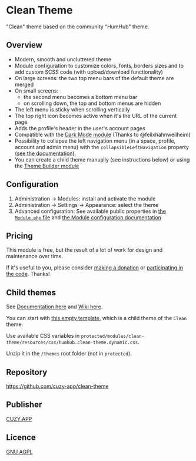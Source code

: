 # Clean Theme

"Clean" theme based on the community "HumHub" theme.

## Overview

- Modern, smooth and uncluttered theme
- Module configuration to customize colors, fonts, borders sizes and to add custom SCSS code (with upload/download functionality)
- On large screens: the two top menu bars of the default theme are merged
- On small screens:
    - the second menu becomes a bottom menu bar
    - on scrolling down, the top and bottom menus are hidden
- The left menu is sticky when scrolling vertically
- The top right icon becomes active when it's the URL of the current page.
- Adds the profile's header in the user's account pages
- Compatible with the [Dark Mode module](https://marketplace.humhub.com/module/dark-mode/description) (Thanks to @felixhahnweilheim)
- Possibility to collapse the left navigation menu (in a space, profile, account and admin menu) with the `collapsibleLeftNavigation` property ([see the documentation](https://docs.humhub.org/docs/admin/advanced-configuration)).
- You can create a child theme manually (see instructions below) or using the [Theme Builder module](https://marketplace.humhub.com/module/theme-builder)

## Configuration

1. Administration -> Modules: install and activate the module
2. Administration -> Settings -> Appearance: select the theme
3. Advanced configuration: See available public properties in [the `Module.php` file](https://github.com/cuzy-app/clean-theme/blob/master/Module.php) and [the Module configuration documentation](https://docs.humhub.org/docs/admin/advanced-configuration#module-configurations)

## Pricing

This module is free, but the result of a lot of work for design and maintenance over time.

If it's useful to you, please consider [making a donation](https://www.cuzy.app/checkout/donate/) or [participating in the code](https://github.com/cuzy-app/clean-theme). Thanks!

## Child themes

See [Documentation here](https://docs.humhub.org/docs/theme/overview) and [Wiki here](https://community.humhub.com/s/theming-appearance/wiki/52/Theme+creation).

You can start with [this empty template](https://github.com/cuzy-app/clean-theme/blob/master/docs/Clean-Child.zip), which is a child theme of the `Clean` theme.

Use available CSS variables in `protected/modules/clean-theme/resources/css/humhub.clean-theme.dynamic.css`.

Unzip it in the `/themes` root folder (not in `protected`).

## Repository

https://github.com/cuzy-app/clean-theme

## Publisher

[CUZY.APP](https://www.cuzy.app/)

## Licence

[GNU AGPL](https://github.com/cuzy-app/clean-theme/blob/master/docs/LICENCE.md)
